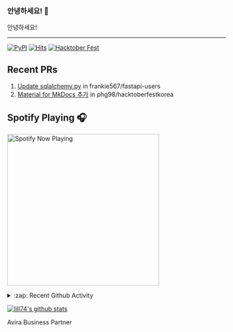 ### 안녕하세요! 👋
안녕하세요! 

---

[![PyPI](https://img.shields.io/badge/pypi-EduKit-brightgreen)](https://pypi.org/project/EduKit/)
[![Hits](https://hits.seeyoufarm.com/api/count/incr/badge.svg?url=https%3A%2F%2Fgithub.com%2Flill74&count_bg=%2379C83D&title_bg=%23555555&icon=&icon_color=%23E7E7E7&title=hits&edge_flat=false)](https://hits.seeyoufarm.com)
[![Hacktober Fest](https://camo.githubusercontent.com/9f0b298ccd9e6d7acfcf900756e39583aeec551e/68747470733a2f2f696d672e736869656c64732e696f2f62616467652f6861636b746f626572666573742d323032302d677265656e)](http://www.hacktoberfestkorea.com/)

## Recent PRs
1. [Update sqlalchemy.py](https://github.com/frankie567/fastapi-users/pull/344) in frankie567/fastapi-users
2. [Material for MkDocs 추가](https://github.com/phg98/hacktoberfestkorea/pull/6) in phg98/hacktoberfestkorea

## Spotify Playing 🎧
[<img src="https://spotify-now-playing.lill74.vercel.app/api/spotify-playing" alt="Spotify Now Playing" width="350" />](https://open.spotify.com/user/lill74)


<details>
  <summary>:zap: Recent Github Activity</summary>
  
<!--START_SECTION:activity-->
1. ❗️ Opened issue [#1560](https://github.com/uBlockOrigin/uBlock-issues/issues/1560) in [uBlockOrigin/uBlock-issues](https://github.com/uBlockOrigin/uBlock-issues)
2. ❗️ Opened issue [#3](https://github.com/lill74/blog/issues/3) in [lill74/blog](https://github.com/lill74/blog)
3. 🗣 Commented on [#2](https://github.com/lill74/blog/issues/2) in [lill74/blog](https://github.com/lill74/blog)
4. ❗️ Opened issue [#2](https://github.com/lill74/blog/issues/2) in [lill74/blog](https://github.com/lill74/blog)
5. 🎉 Merged PR [#2](https://github.com/lill74/Whats-Pplaying/pull/2) in [lill74/Whats-Pplaying](https://github.com/lill74/Whats-Pplaying)
<!--END_SECTION:activity-->

</details>

[![lill74's github stats](https://github-readme-stats.vercel.app/api?username=lill74)](https://github.com/anuraghazra/github-readme-stats)

Avira Business Partner
